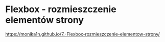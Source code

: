 # Flexbox - rozmieszczenie elementów strony
https://monika1n.github.io/7.-Flexbox-rozmieszczenie-elementow-strony/
